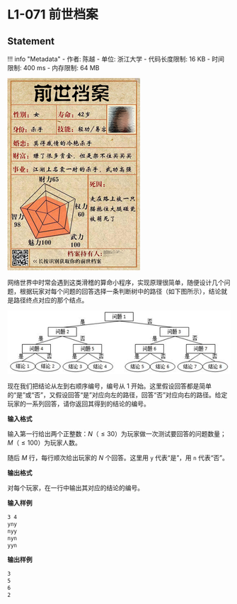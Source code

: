 
# L1-071 前世档案

## Statement

!!! info "Metadata"
    - 作者: 陈越
    - 单位: 浙江大学
    - 代码长度限制: 16 KB
    - 时间限制: 400 ms
    - 内存限制: 64 MB


![qs.jpg](./statement-assets/2ab62885-0642-4a48-b41d-94e4e30d7246.jpg)


网络世界中时常会遇到这类滑稽的算命小程序，实现原理很简单，随便设计几个问题，根据玩家对每个问题的回答选择一条判断树中的路径（如下图所示），结论就是路径终点对应的那个结点。


![path.jpg](./statement-assets/822292db-6097-418b-a245-02e4a2473560.jpg)


现在我们把结论从左到右顺序编号，编号从 1 开始。这里假设回答都是简单的“是”或“否”，又假设回答“是”对应向左的路径，回答“否”对应向右的路径。给定玩家的一系列回答，请你返回其得到的结论的编号。

**输入格式**

输入第一行给出两个正整数：$N$（$\le 30$）为玩家做一次测试要回答的问题数量；$M$（$\le 100$）为玩家人数。

随后 $M$ 行，每行顺次给出玩家的 $N$ 个回答。这里用 `y` 代表“是”，用 `n` 代表“否”。

**输出格式**

对每个玩家，在一行中输出其对应的结论的编号。

**输入样例**
```plaintext
3 4
yny
nyy
nyn
yyn
```

**输出样例**
```plaintext
3
5
6
2
```

